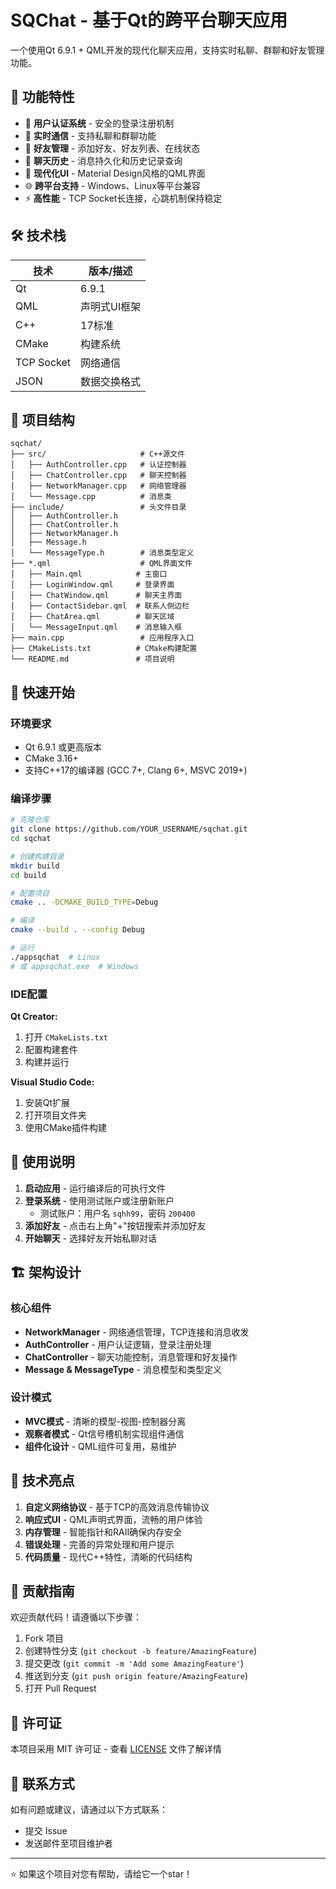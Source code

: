# SQChat - 基于Qt的跨平台聊天应用

一个使用Qt 6.9.1 + QML开发的现代化聊天应用，支持实时私聊、群聊和好友管理功能。

## 🌟 功能特性

- 🔐 **用户认证系统** - 安全的登录注册机制
- 💬 **实时通信** - 支持私聊和群聊功能
- 👥 **好友管理** - 添加好友、好友列表、在线状态
- 📝 **聊天历史** - 消息持久化和历史记录查询
- 🎨 **现代化UI** - Material Design风格的QML界面
- 🌐 **跨平台支持** - Windows、Linux等平台兼容
- ⚡ **高性能** - TCP Socket长连接，心跳机制保持稳定

## 🛠️ 技术栈

| 技术 | 版本/描述 |
|------|-----------|
| Qt | 6.9.1 |
| QML | 声明式UI框架 |
| C++ | 17标准 |
| CMake | 构建系统 |
| TCP Socket | 网络通信 |
| JSON | 数据交换格式 |

## 📁 项目结构

```
sqchat/
├── src/                     # C++源文件
│   ├── AuthController.cpp   # 认证控制器
│   ├── ChatController.cpp   # 聊天控制器
│   ├── NetworkManager.cpp   # 网络管理器
│   └── Message.cpp          # 消息类
├── include/                 # 头文件目录
│   ├── AuthController.h
│   ├── ChatController.h
│   ├── NetworkManager.h
│   ├── Message.h
│   └── MessageType.h        # 消息类型定义
├── *.qml                    # QML界面文件
│   ├── Main.qml            # 主窗口
│   ├── LoginWindow.qml     # 登录界面
│   ├── ChatWindow.qml      # 聊天主界面
│   ├── ContactSidebar.qml  # 联系人侧边栏
│   ├── ChatArea.qml        # 聊天区域
│   └── MessageInput.qml    # 消息输入框
├── main.cpp                 # 应用程序入口
├── CMakeLists.txt          # CMake构建配置
└── README.md               # 项目说明
```

## 🚀 快速开始

### 环境要求

- Qt 6.9.1 或更高版本
- CMake 3.16+
- 支持C++17的编译器 (GCC 7+, Clang 6+, MSVC 2019+)

### 编译步骤

```bash
# 克隆仓库
git clone https://github.com/YOUR_USERNAME/sqchat.git
cd sqchat

# 创建构建目录
mkdir build
cd build

# 配置项目
cmake .. -DCMAKE_BUILD_TYPE=Debug

# 编译
cmake --build . --config Debug

# 运行
./appsqchat  # Linux
# 或 appsqchat.exe  # Windows
```

### IDE配置

**Qt Creator:**
1. 打开 `CMakeLists.txt`
2. 配置构建套件
3. 构建并运行

**Visual Studio Code:**
1. 安装Qt扩展
2. 打开项目文件夹
3. 使用CMake插件构建

## 📱 使用说明

1. **启动应用** - 运行编译后的可执行文件
2. **登录系统** - 使用测试账户或注册新账户
   - 测试账户：用户名 `sqhh99`，密码 `200400`
3. **添加好友** - 点击右上角"+"按钮搜索并添加好友
4. **开始聊天** - 选择好友开始私聊对话

## 🏗️ 架构设计

### 核心组件

- **NetworkManager** - 网络通信管理，TCP连接和消息收发
- **AuthController** - 用户认证逻辑，登录注册处理
- **ChatController** - 聊天功能控制，消息管理和好友操作
- **Message & MessageType** - 消息模型和类型定义

### 设计模式

- **MVC模式** - 清晰的模型-视图-控制器分离
- **观察者模式** - Qt信号槽机制实现组件通信
- **组件化设计** - QML组件可复用，易维护

## 🔧 技术亮点

1. **自定义网络协议** - 基于TCP的高效消息传输协议
2. **响应式UI** - QML声明式界面，流畅的用户体验
3. **内存管理** - 智能指针和RAII确保内存安全
4. **错误处理** - 完善的异常处理和用户提示
5. **代码质量** - 现代C++特性，清晰的代码结构

## 🤝 贡献指南

欢迎贡献代码！请遵循以下步骤：

1. Fork 项目
2. 创建特性分支 (`git checkout -b feature/AmazingFeature`)
3. 提交更改 (`git commit -m 'Add some AmazingFeature'`)
4. 推送到分支 (`git push origin feature/AmazingFeature`)
5. 打开 Pull Request

## 📄 许可证

本项目采用 MIT 许可证 - 查看 [LICENSE](LICENSE) 文件了解详情

## 📧 联系方式

如有问题或建议，请通过以下方式联系：

- 提交 Issue
- 发送邮件至项目维护者

---

⭐ 如果这个项目对您有帮助，请给它一个star！
